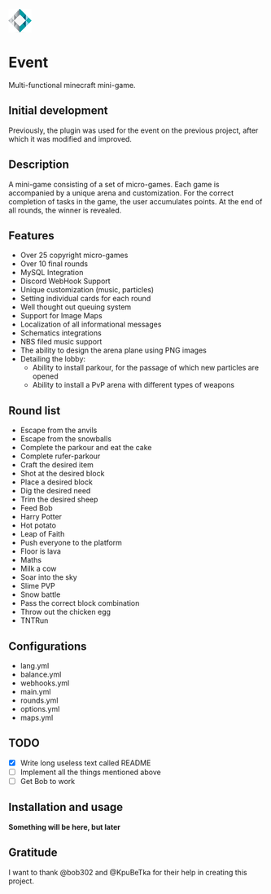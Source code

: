  ![Plugin logo](logo.png)
# Event

Multi-functional minecraft mini-game.

## Initial development
Previously, the plugin was used for the event on the previous project, after which it was modified and improved.

## Description
A mini-game consisting of a set of micro-games. Each game is accompanied by a unique arena and customization. For the correct completion of tasks in the game, the user accumulates points. At the end of all rounds, the winner is revealed.

## Features
- Over 25 copyright micro-games
- Over 10 final rounds
- MySQL Integration
- Discord WebHook Support
- Unique customization (music, particles)
- Setting individual cards for each round
- Well thought out queuing system
- Support for Image Maps
- Localization of all informational messages
- Schematics integrations
- NBS filed music support
- The ability to design the arena plane using PNG images
- Detailing the lobby:
  - Ability to install parkour, for the passage of which new particles are opened
  - Ability to install a PvP arena with different types of weapons

## Round list
- Escape from the anvils
- Escape from the snowballs
- Complete the parkour and eat the cake
- Complete rufer-parkour
- Craft the desired item
- Shot at the desired block
- Place a desired block
- Dig the desired need
- Trim the desired sheep
- Feed Bob
- Harry Potter
- Hot potato
- Leap of Faith
- Push everyone to the platform
- Floor is lava
- Maths
- Milk a cow
- Soar into the sky
- Slime PVP
- Snow battle
- Pass the correct block combination
- Throw out the chicken egg
- TNTRun

## Configurations
- lang.yml
- balance.yml
- webhooks.yml
- main.yml
- rounds.yml
- options.yml
- maps.yml

## TODO
- [x] Write long useless text called README
- [ ] Implement all the things mentioned above
- [ ] Get Bob to work

## Installation and usage

**Something will be here, but later**

## Gratitude

I want to thank @bob302 and @KpuBeTka for their help in creating this project.
